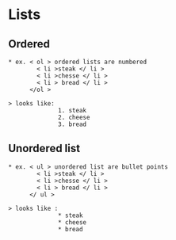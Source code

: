 # Lists
  ## Ordered 
    * ex. < ol > ordered lists are numbered 
            < li >steak </ li >
            < li >chesse </ li >
            < li > bread </ li >
          </ol >

    > looks like: 
                  1. steak
                  2. cheese
                  3. bread

  ## Unordered list
    * ex. < ul > unordered list are bullet points
            < li >steak </ li >
            < li >chesse </ li >
            < li > bread </ li >
          </ ul >
          
    > looks like : 
                  * steak
                  * cheese
                  * bread  